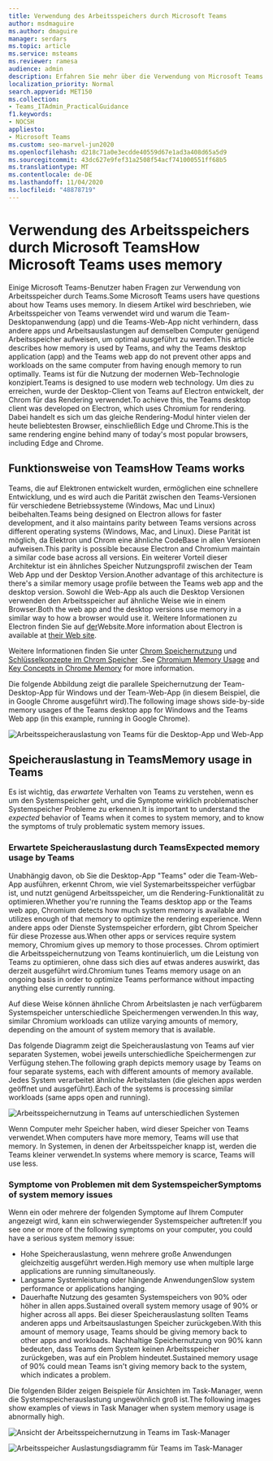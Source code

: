 ```yaml
---
title: Verwendung des Arbeitsspeichers durch Microsoft Teams
author: msdmaguire
ms.author: dmaguire
manager: serdars
ms.topic: article
ms.service: msteams
ms.reviewer: ramesa
audience: admin
description: Erfahren Sie mehr über die Verwendung von Microsoft Teams für den Systemspeicher, und warum die Speicherauslastung zwischen der Desktopanwendung und der Webanwendung identisch ist.
localization_priority: Normal
search.appverid: MET150
ms.collection:
- Teams_ITAdmin_PracticalGuidance
f1.keywords:
- NOCSH
appliesto:
- Microsoft Teams
ms.custom: seo-marvel-jun2020
ms.openlocfilehash: d218c71a0e3ecdde40559d67e1ad3a408d65a5d9
ms.sourcegitcommit: 43dc627e9fef31a2508f54acf741000551ff68b5
ms.translationtype: MT
ms.contentlocale: de-DE
ms.lasthandoff: 11/04/2020
ms.locfileid: "48878719"
---
```

# <a name="how-microsoft-teams-uses-memory"></a><span data-ttu-id="11545-103">Verwendung des Arbeitsspeichers durch Microsoft Teams</span><span class="sxs-lookup"><span data-stu-id="11545-103">How Microsoft Teams uses memory</span></span>

<span data-ttu-id="11545-104">Einige Microsoft Teams-Benutzer haben Fragen zur Verwendung von Arbeitsspeicher durch Teams.</span><span class="sxs-lookup"><span data-stu-id="11545-104">Some Microsoft Teams users have questions about how Teams uses memory.</span></span> <span data-ttu-id="11545-105">In diesem Artikel wird beschrieben, wie Arbeitsspeicher von Teams verwendet wird und warum die Team-Desktopanwendung (app) und die Teams-Web-App nicht verhindern, dass andere apps und Arbeitsauslastungen auf demselben Computer genügend Arbeitsspeicher aufweisen, um optimal ausgeführt zu werden.</span><span class="sxs-lookup"><span data-stu-id="11545-105">This article describes how memory is used by Teams, and why the Teams desktop application (app) and the Teams web app do not prevent other apps and workloads on the same computer from having enough memory to run optimally.</span></span> <span data-ttu-id="11545-106">Teams ist für die Nutzung der modernen Web-Technologie konzipiert.</span><span class="sxs-lookup"><span data-stu-id="11545-106">Teams is designed to use modern web technology.</span></span> <span data-ttu-id="11545-107">Um dies zu erreichen, wurde der Desktop-Client von Teams auf Electron entwickelt, der Chrom für das Rendering verwendet.</span><span class="sxs-lookup"><span data-stu-id="11545-107">To achieve this, the Teams desktop client was developed on Electron, which uses Chromium for rendering.</span></span> <span data-ttu-id="11545-108">Dabei handelt es sich um das gleiche Rendering-Modul hinter vielen der heute beliebtesten Browser, einschließlich Edge und Chrome.</span><span class="sxs-lookup"><span data-stu-id="11545-108">This is the same rendering engine behind many of today's most popular browsers, including Edge and Chrome.</span></span>

## <a name="how-teams-works"></a><span data-ttu-id="11545-109">Funktionsweise von Teams</span><span class="sxs-lookup"><span data-stu-id="11545-109">How Teams works</span></span>

<span data-ttu-id="11545-110">Teams, die auf Elektronen entwickelt wurden, ermöglichen eine schnellere Entwicklung, und es wird auch die Parität zwischen den Teams-Versionen für verschiedene Betriebssysteme (Windows, Mac und Linux) beibehalten.</span><span class="sxs-lookup"><span data-stu-id="11545-110">Teams being designed on Electron allows for faster development, and it also maintains parity between Teams versions across different operating systems (Windows, Mac, and Linux).</span></span> <span data-ttu-id="11545-111">Diese Parität ist möglich, da Elektron und Chrom eine ähnliche CodeBase in allen Versionen aufweisen.</span><span class="sxs-lookup"><span data-stu-id="11545-111">This parity is possible because Electron and Chromium maintain a similar code base across all versions.</span></span> <span data-ttu-id="11545-112">Ein weiterer Vorteil dieser Architektur ist ein ähnliches Speicher Nutzungsprofil zwischen der Team Web App und der Desktop Version.</span><span class="sxs-lookup"><span data-stu-id="11545-112">Another advantage of this architecture is there's a similar memory usage profile between the Teams web app and the desktop version.</span></span> <span data-ttu-id="11545-113">Sowohl die Web-App als auch die Desktop Versionen verwenden den Arbeitsspeicher auf ähnliche Weise wie in einem Browser.</span><span class="sxs-lookup"><span data-stu-id="11545-113">Both the web app and the desktop versions use memory in a similar way to how a browser would use it.</span></span> <span data-ttu-id="11545-114">Weitere Informationen zu Electron finden Sie auf [der](https://electronjs.org/)Website.</span><span class="sxs-lookup"><span data-stu-id="11545-114">More information about Electron is available at [their Web site](https://electronjs.org/).</span></span>

<span data-ttu-id="11545-115">Weitere Informationen finden Sie unter [Chrom Speichernutzung](https://www.chromium.org/developers/memory-usage-backgrounder) und [Schlüsselkonzepte im Chrom Speicher](https://chromium.googlesource.com/chromium/src.git/+/master/docs/memory/key_concepts.md) .</span><span class="sxs-lookup"><span data-stu-id="11545-115">See [Chromium Memory Usage](https://www.chromium.org/developers/memory-usage-backgrounder) and [Key Concepts in Chrome Memory](https://chromium.googlesource.com/chromium/src.git/+/master/docs/memory/key_concepts.md) for more information.</span></span>

<span data-ttu-id="11545-116">Die folgende Abbildung zeigt die parallele Speichernutzung der Team-Desktop-App für Windows und der Team-Web-App (in diesem Beispiel, die in Google Chrome ausgeführt wird).</span><span class="sxs-lookup"><span data-stu-id="11545-116">The following image shows side-by-side memory usages of the Teams desktop app for Windows and the Teams Web app (in this example, running in Google Chrome).</span></span>

![Arbeitsspeicherauslastung von Teams für die Desktop-App und Web-App](media/teams-memory-clientweb.png)

## <a name="memory-usage-in-teams"></a><span data-ttu-id="11545-118">Speicherauslastung in Teams</span><span class="sxs-lookup"><span data-stu-id="11545-118">Memory usage in Teams</span></span>

<span data-ttu-id="11545-119">Es ist wichtig, das *erwartete* Verhalten von Teams zu verstehen, wenn es um den Systemspeicher geht, und die Symptome wirklich problematischer Systemspeicher Probleme zu erkennen.</span><span class="sxs-lookup"><span data-stu-id="11545-119">It is important to understand the *expected* behavior of Teams when it comes to system memory, and to know the symptoms of truly problematic system memory issues.</span></span>

### <a name="expected-memory-usage-by-teams"></a><span data-ttu-id="11545-120">Erwartete Speicherauslastung durch Teams</span><span class="sxs-lookup"><span data-stu-id="11545-120">Expected memory usage by Teams</span></span>

<span data-ttu-id="11545-121">Unabhängig davon, ob Sie die Desktop-App "Teams" oder die Team-Web-App ausführen, erkennt Chrom, wie viel Systemarbeitsspeicher verfügbar ist, und nutzt genügend Arbeitsspeicher, um die Rendering-Funktionalität zu optimieren.</span><span class="sxs-lookup"><span data-stu-id="11545-121">Whether you're running the Teams desktop app or the Teams web app, Chromium detects how much system memory is available and utilizes enough of that memory to optimize the rendering experience.</span></span> <span data-ttu-id="11545-122">Wenn andere apps oder Dienste Systemspeicher erfordern, gibt Chrom Speicher für diese Prozesse aus.</span><span class="sxs-lookup"><span data-stu-id="11545-122">When other apps or services require system memory, Chromium gives up memory to those processes.</span></span> <span data-ttu-id="11545-123">Chrom optimiert die Arbeitsspeichernutzung von Teams kontinuierlich, um die Leistung von Teams zu optimieren, ohne dass sich dies auf etwas anderes auswirkt, das derzeit ausgeführt wird.</span><span class="sxs-lookup"><span data-stu-id="11545-123">Chromium tunes Teams memory usage on an ongoing basis in order to optimize Teams performance without impacting anything else currently running.</span></span>

<span data-ttu-id="11545-124">Auf diese Weise können ähnliche Chrom Arbeitslasten je nach verfügbarem Systemspeicher unterschiedliche Speichermengen verwenden.</span><span class="sxs-lookup"><span data-stu-id="11545-124">In this way, similar Chromium workloads can utilize varying amounts of memory, depending on the amount of system memory that is available.</span></span>

<span data-ttu-id="11545-125">Das folgende Diagramm zeigt die Speicherauslastung von Teams auf vier separaten Systemen, wobei jeweils unterschiedliche Speichermengen zur Verfügung stehen.</span><span class="sxs-lookup"><span data-stu-id="11545-125">The following graph depicts memory usage by Teams on four separate systems, each with different amounts of memory available.</span></span> <span data-ttu-id="11545-126">Jedes System verarbeitet ähnliche Arbeitslasten (die gleichen apps werden geöffnet und ausgeführt).</span><span class="sxs-lookup"><span data-stu-id="11545-126">Each of the systems is processing similar workloads (same apps open and running).</span></span>

![Arbeitsspeichernutzung in Teams auf unterschiedlichen Systemen](media/teams-memory-usage.png)

<span data-ttu-id="11545-128">Wenn Computer mehr Speicher haben, wird dieser Speicher von Teams verwendet.</span><span class="sxs-lookup"><span data-stu-id="11545-128">When computers have more memory, Teams will use that memory.</span></span> <span data-ttu-id="11545-129">In Systemen, in denen der Arbeitsspeicher knapp ist, werden die Teams kleiner verwendet.</span><span class="sxs-lookup"><span data-stu-id="11545-129">In systems where memory is scarce, Teams will use less.</span></span>

### <a name="symptoms-of-system-memory-issues"></a><span data-ttu-id="11545-130">Symptome von Problemen mit dem Systemspeicher</span><span class="sxs-lookup"><span data-stu-id="11545-130">Symptoms of system memory issues</span></span>

<span data-ttu-id="11545-131">Wenn ein oder mehrere der folgenden Symptome auf Ihrem Computer angezeigt wird, kann ein schwerwiegender Systemspeicher auftreten:</span><span class="sxs-lookup"><span data-stu-id="11545-131">If you see one or more of the following symptoms on your computer, you could have a serious system memory issue:</span></span>

- <span data-ttu-id="11545-132">Hohe Speicherauslastung, wenn mehrere große Anwendungen gleichzeitig ausgeführt werden.</span><span class="sxs-lookup"><span data-stu-id="11545-132">High memory use when multiple large applications are running simultaneously.</span></span>
- <span data-ttu-id="11545-133">Langsame Systemleistung oder hängende Anwendungen</span><span class="sxs-lookup"><span data-stu-id="11545-133">Slow system performance or applications hanging.</span></span>
- <span data-ttu-id="11545-134">Dauerhafte Nutzung des gesamten Systemspeichers von 90% oder höher in allen apps.</span><span class="sxs-lookup"><span data-stu-id="11545-134">Sustained overall system memory usage of 90% or higher across all apps.</span></span> <span data-ttu-id="11545-135">Bei dieser Speicherauslastung sollten Teams anderen apps und Arbeitsauslastungen Speicher zurückgeben.</span><span class="sxs-lookup"><span data-stu-id="11545-135">With this amount of memory usage, Teams should be giving memory back to other apps and workloads.</span></span> <span data-ttu-id="11545-136">Nachhaltige Speichernutzung von 90% kann bedeuten, dass Teams dem System keinen Arbeitsspeicher zurückgeben, was auf ein Problem hindeutet.</span><span class="sxs-lookup"><span data-stu-id="11545-136">Sustained memory usage of 90% could mean Teams isn't giving memory back to the system, which indicates a problem.</span></span>

<span data-ttu-id="11545-137">Die folgenden Bilder zeigen Beispiele für Ansichten im Task-Manager, wenn die Systemspeicherauslastung ungewöhnlich groß ist.</span><span class="sxs-lookup"><span data-stu-id="11545-137">The following images show examples of views in Task Manager when system memory usage is abnormally high.</span></span>

![Ansicht der Arbeitsspeichernutzung in Teams im Task-Manager](media/teams-memory-high-mem-process-list.png)

![Arbeitsspeicher Auslastungsdiagramm für Teams im Task-Manager](media/teams-memory-high-mem-process-list2.png)
